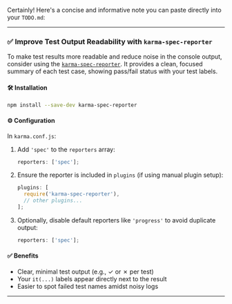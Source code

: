 Certainly! Here's a concise and informative note you can paste directly into your `TODO.md`:

---

### ✅ Improve Test Output Readability with `karma-spec-reporter`

To make test results more readable and reduce noise in the console output, consider using the [`karma-spec-reporter`](https://www.npmjs.com/package/karma-spec-reporter). It provides a clean, focused summary of each test case, showing pass/fail status with your test labels.

#### 🛠 Installation

```bash
npm install --save-dev karma-spec-reporter
```

#### ⚙️ Configuration

In `karma.conf.js`:

1. Add `'spec'` to the `reporters` array:

   ```js
   reporters: ['spec'];
   ```

2. Ensure the reporter is included in `plugins` (if using manual plugin setup):

   ```js
   plugins: [
     require('karma-spec-reporter'),
     // other plugins...
   ];
   ```

3. Optionally, disable default reporters like `'progress'` to avoid duplicate output:

   ```js
   reporters: ['spec'];
   ```

#### ✅ Benefits

* Clear, minimal test output (e.g., ✓ or ✗ per test)
* Your `it(...)` labels appear directly next to the result
* Easier to spot failed test names amidst noisy logs

---

